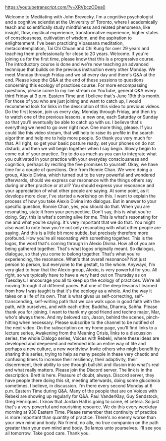 https://youtubetranscript.com/?v=XRVbczODea0

 Welcome to Meditating with John Brevecky. I'm a cognitive psychologist and a cognitive scientist at the University of Toronto, where I academically teach and scientifically study mindfulness and related phenomena, like insight, flow, mystical experience, transformative experience, higher states of consciousness, cultivation of wisdom, and the aspiration to enlightenment. I've been practicing Vipassana meditation, metacontemplation, Tai Chi Chuan and Chi Kung for over 29 years and teaching them professionally for close to 20 years. Welcome. If you're joining us for the first time, please know that this is a progressive course. The introductory course is done and we're now teaching an advanced technique that builds on the previous instruction every other Monday. We meet Monday through Friday and we sit every day and there's Q&A at the end. Please keep the Q&A at the end of these sessions to questions concerning this ecology of practices course. For more encompassing questions, please come to my live stream on YouTube, general Q&A every third Friday at 3 p.m. Eastern Time and I believe that's June 19th this month. For those of you who are just joining and want to catch up, I would recommend look for links in the description of this video to previous videos. Do the first lesson, join us every day, Monday through Friday, and then try to watch one of the previous lessons, a new one, each Saturday or Sunday so that you'll eventually be able to catch up with us. I believe that's everything we need to go over right now. One more thing, please. If you could like this video stream, that will help to raise its profile in the search algorithm and help me to help more people. So thank you very much for that. All right, so get your basic posture ready, set your phones on do not disturb, and then we will begin together when I say begin. Slowly begin to come out of your practice. Try to do as much as you can to integrate what you cultivated in your practice with your everyday consciousness and cognition, perhaps by reciting the five promises to yourself. Okay, we have time for a couple of questions. One from Ronnie Chan. We were doing a group, Alexio Divina, which turned out to be very powerful and wondered afterwards, should we express our resonance with the things others say during or after practice or at all? You should express your resonance and your appreciation of what other people are saying. At some point, as it develops more clear, I've started a workshop on this. I want to explain the process of how you take Alexio Divina into dialogus. But in answer to your specific question, Ronnie Chan, yes, you should do that. When you are resonating, state it from your perspective. Don't say, this is what you're doing. Say, this is what's coming alive for me. This is what's resonating for me and what you're saying. It's very important that we do that. You might also want to note how you're not only resonating with what other people are saying. And this is a little bit more subtle, but precisely therefore more profound. How you're all resonating with something together. This is the logos, the word that's coming through in Alexio Divina. How all of you are being gathered together. That's what logos originally meant. So dialogus, dialogue, so that you come to belong together. That's what you're experiencing, the resonance. What's that overall resonance? Not just person to person, but everyone to the gestalt, to the whole. Anyways, I'm very glad to hear that the Alexio group, Alexio, is very powerful for you. All right, so we typically have to have a very hard out on Thursday as on Tuesdays. I encourage you all to keep up the ecology of practices. We're all moving through it at different paces. But one of the deep lessons I learned from how I was taught is that it's the ecology as a whole. And the way it takes on a life of its own. That is what gives us self-correcting, self-transcending, self-writing path that we can walk upon in good faith with the path, with ourselves, and with each other, Buddha, Dharma, Sañña. Please thank you for joining. I want to thank my good friend and techno major, Mar, who's always there. And my beloved son, Jason, behind the scenes, pinch-hitting when necessary. Please subscribe to the channel to be notified of the next video. On the subscription on my home page, you'll find links to a lecture series, Awakening from the Meaning Crisis, links to a discussion series, the whole Dialogo series, Voices with Rebeki, where these ideas are developed and deepened and extended into an entire way of life and perhaps a new culture, a new worldview. Invite others who might benefit by sharing this series, trying to help as many people in these very chaotic and confusing times to increase their resiliency, their adaptivity, their discernment, their ability to see through bullshit and illusion into what's real and what really matters. Please join the Discord server. The link is in the description. Brett is here. Pleasure of doubt, always. Discord server, they have people there doing this sit, meeting afterwards, doing some glucolexia sometimes, I believe, in discussion. I'm there every second Monday at 6 p.m. Eastern Time during Q&A. Many of the people that are on Voices with Rebeki are showing up regularly for Q&A. Paul VanderKlay, Guy Sendstock, Greg Henriques. I know that Jordan Hall is going to come, et cetera. So just that's a very powerful and nourishing resource. We do this every weekday morning at 930 Eastern Time. Please remember that continuity of practice is more important than quantity of practice. There's no enemy worse than your own mind and body. No friend, no ally, no true companion on the path greater than your own mind and body. Be lamps unto yourselves. I'll see you all tomorrow. Take good care. Thank you.